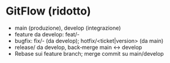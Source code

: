 # GitFlow (ridotto)

- main (produzione), develop (integrazione)
- feature da develop: feat/<issue>-<slug>
- bugfix: fix/<issue>-<slug> (da develop); hotfix/<ticket|version> (da main)
- release/<version> da develop, back‑merge main ↔ develop
- Rebase sui feature branch; merge commit su main/develop
